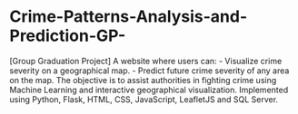 # Crime-Patterns-Analysis-and-Prediction-GP-
[Group Graduation Project] A website where users can: - Visualize crime severity on a geographical map.  - Predict future crime severity of any area on the map.  The objective is to assist authorities in fighting crime using Machine Learning and interactive geographical visualization. Implemented using Python, Flask, HTML, CSS, JavaScript, LeafletJS and SQL Server.
